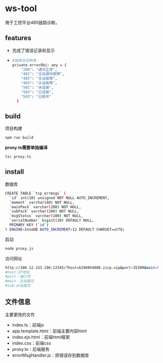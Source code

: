 # ws-tool

用于工控平台485链路诊断。

## features

+ 完成了错误记录和显示

+ ```bash
  #链路状态种类：
  private errorObj: any = {
  	  "200": "通讯正常",
  	  "401": "主站通讯故障",
  	  "402": "主站故障",
  	  "403": "从站故障",
  	  "501": "未连接",
  	  "502": "已连接",
  	  "503": "已断开"
    }
  ```

## build

项目构建

```bash
npm run build
```
**proxy.ts需要单独编译**
```bash
tsc proxy.ts
```

## install

数据库

```bash
CREATE TABLE `tcp_errmsgs` (
  `id` int(10) unsigned NOT NULL AUTO_INCREMENT,
  `moment` varchar(40) NOT NULL,
  `mainPack` varchar(200) NOT NULL,
  `subPack` varchar(200) NOT NULL,
  `msgStatus` varchar(100) NOT NULL,
  `serialNumber` bigint(20) DEFAULT NULL,
  PRIMARY KEY (`id`)
) ENGINE=InnoDB AUTO_INCREMENT=12 DEFAULT CHARSET=utf8;
```

启动

```bash
node proxy.js
```

访问网址

```bash
http://106.12.153.196:12345/?host=b1949h4088.zicp.vip&port=35309&main=55%2055%2020%2002%2000%2022&sub=55%2055%2020%2002%2017
#host:IP地址
#port：端口号
#main：主站报文
#sub:从站报文
```

## 文件信息

主要更改的文件

+ index.ts：前端js
+ app.template.html：前端主要内容html
+ index.ejs.html：前端html框架
+ index.css：前端css
+ proxy.ts：后端服务
+ errorMsgHandler.js：把错误存到数据库
